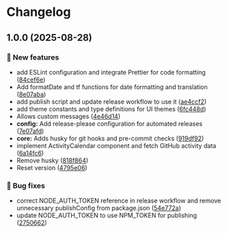 # Changelog

## 1.0.0 (2025-08-28)


### 🎉 New features

* add ESLint configuration and integrate Prettier for code formatting ([84cef6e](https://github.com/zincognity/astro-activity-calendar/commit/84cef6e912b16eb8dda9c0f60b78c5be0fddaef2))
* Add formatDate and tf functions for date formatting and translation ([8e07aba](https://github.com/zincognity/astro-activity-calendar/commit/8e07aba9274bd4fb4ebd6229a3cdb8b1e74df7e1))
* add publish script and update release workflow to use it ([ae4ccf2](https://github.com/zincognity/astro-activity-calendar/commit/ae4ccf2c1f4158f8f15726eb5f0411ca126c3a4f))
* add theme constants and type definitions for UI themes ([6fc448d](https://github.com/zincognity/astro-activity-calendar/commit/6fc448da0d4fccba71e6a295474f55d751522a2e))
* Allows custom messages ([4e46d14](https://github.com/zincognity/astro-activity-calendar/commit/4e46d14ecc77592516adf18e5e7152116254be50))
* **config:** Add release-please configuration for automated releases ([7e07afd](https://github.com/zincognity/astro-activity-calendar/commit/7e07afde4823f3e9b2fede14d82fb0cbbe1cde12))
* **core:** Adds husky for git hooks and pre-commit checks ([919df92](https://github.com/zincognity/astro-activity-calendar/commit/919df923a2a7df8cd17983044008040a984b9ef5))
* implement ActivityCalendar component and fetch GitHub activity data ([6a14fc6](https://github.com/zincognity/astro-activity-calendar/commit/6a14fc650e3322772b49ec7e33f295f429d4b853))
* Remove husky ([818f864](https://github.com/zincognity/astro-activity-calendar/commit/818f86429945c386769467625dd543894e65fe1f))
* Reset version ([4795e06](https://github.com/zincognity/astro-activity-calendar/commit/4795e066c1bb1c8689d56213778610a42fc4eb6b))


### 🐛 Bug fixes

* correct NODE_AUTH_TOKEN reference in release workflow and remove unnecessary publishConfig from package.json ([54e772a](https://github.com/zincognity/astro-activity-calendar/commit/54e772a4ce314ba1fb5bcea3fe2c4e6840db1616))
* update NODE_AUTH_TOKEN to use NPM_TOKEN for publishing ([2750662](https://github.com/zincognity/astro-activity-calendar/commit/27506622204bfcc415157368686047cfdf4ec89e))
